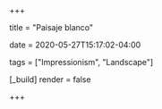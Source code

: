 +++

title = "Paisaje blanco"

date = 2020-05-27T15:17:02-04:00

tags = ["Impressionism", "Landscape"]

[_build]
	render = false

+++

